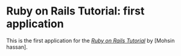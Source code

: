 # Ruby on Rails Tutorial: first application

This is the first application for the
[*Ruby on Rails Tutorial*](http://railstutorial.org/)
by [Mohsin hassan].

